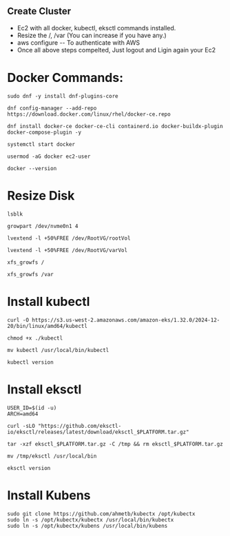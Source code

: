 ## Create Cluster
* Ec2 with all docker, kubectl, eksctl commands installed.
* Resize the /, /var (You can increase if you have any.)
* aws configure -- To authenticate with AWS
* Once all above steps compelted, Just logout and Ligin again your Ec2

# Docker Commands:
```
sudo dnf -y install dnf-plugins-core
```

```
dnf config-manager --add-repo https://download.docker.com/linux/rhel/docker-ce.repo
```

```
dnf install docker-ce docker-ce-cli containerd.io docker-buildx-plugin docker-compose-plugin -y
```


```
systemctl start docker
```

```
usermod -aG docker ec2-user
```

```
docker --version
```

# Resize Disk

```
lsblk
```

```
growpart /dev/nvme0n1 4
```
```
lvextend -l +50%FREE /dev/RootVG/rootVol 
```
```
lvextend -l +50%FREE /dev/RootVG/varVol
```

```
xfs_growfs /
```

```
xfs_growfs /var
```

# Install kubectl

```
curl -O https://s3.us-west-2.amazonaws.com/amazon-eks/1.32.0/2024-12-20/bin/linux/amd64/kubectl
```

```
chmod +x ./kubectl
```
```
mv kubectl /usr/local/bin/kubectl
```

```
kubectl version
```

# Install eksctl

```
USER_ID=$(id -u)
ARCH=amd64
```

```
curl -sLO "https://github.com/eksctl-io/eksctl/releases/latest/download/eksctl_$PLATFORM.tar.gz"
```

```
tar -xzf eksctl_$PLATFORM.tar.gz -C /tmp && rm eksctl_$PLATFORM.tar.gz
```

```
mv /tmp/eksctl /usr/local/bin
```
```
eksctl version
```


# Install Kubens

```
sudo git clone https://github.com/ahmetb/kubectx /opt/kubectx
sudo ln -s /opt/kubectx/kubectx /usr/local/bin/kubectx
sudo ln -s /opt/kubectx/kubens /usr/local/bin/kubens
```

